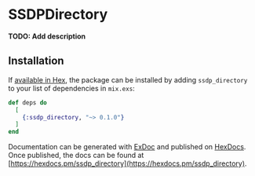 # SSDPDirectory

**TODO: Add description**

## Installation

If [available in Hex](https://hex.pm/docs/publish), the package can be installed
by adding `ssdp_directory` to your list of dependencies in `mix.exs`:

```elixir
def deps do
  [
    {:ssdp_directory, "~> 0.1.0"}
  ]
end
```

Documentation can be generated with [ExDoc](https://github.com/elixir-lang/ex_doc)
and published on [HexDocs](https://hexdocs.pm). Once published, the docs can
be found at [https://hexdocs.pm/ssdp_directory](https://hexdocs.pm/ssdp_directory).

